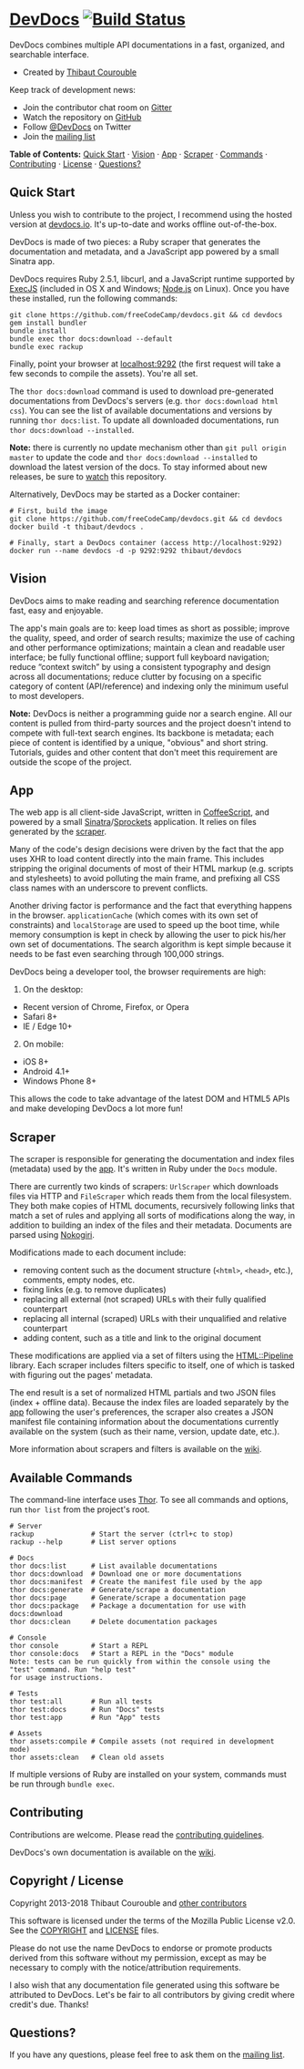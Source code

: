 # [DevDocs](https://devdocs.io) [![Build Status](https://travis-ci.org/freeCodeCamp/devdocs.svg?branch=master)](https://travis-ci.org/freeCodeCamp/devdocs)

DevDocs combines multiple API documentations in a fast, organized, and searchable interface.

* Created by [Thibaut Courouble](https://thibaut.me)

Keep track of development news:

* Join the contributor chat room on [Gitter](https://gitter.im/FreeCodeCamp/DevDocs)
* Watch the repository on [GitHub](https://github.com/freeCodeCamp/devdocs/subscription)
* Follow [@DevDocs](https://twitter.com/DevDocs) on Twitter
* Join the [mailing list](https://groups.google.com/d/forum/devdocs)

**Table of Contents:** [Quick Start](#quick-start) · [Vision](#vision) · [App](#app) · [Scraper](#scraper) · [Commands](#available-commands) · [Contributing](#contributing) · [License](#copyright--license) · [Questions?](#questions)

## Quick Start

Unless you wish to contribute to the project, I recommend using the hosted version at [devdocs.io](https://devdocs.io). It's up-to-date and works offline out-of-the-box.

DevDocs is made of two pieces: a Ruby scraper that generates the documentation and metadata, and a JavaScript app powered by a small Sinatra app.

DevDocs requires Ruby 2.5.1, libcurl, and a JavaScript runtime supported by [ExecJS](https://github.com/rails/execjs#readme) (included in OS X and Windows; [Node.js](https://nodejs.org/en/) on Linux). Once you have these installed, run the following commands:

```
git clone https://github.com/freeCodeCamp/devdocs.git && cd devdocs
gem install bundler
bundle install
bundle exec thor docs:download --default
bundle exec rackup
```

Finally, point your browser at [localhost:9292](http://localhost:9292) (the first request will take a few seconds to compile the assets). You're all set.

The `thor docs:download` command is used to download pre-generated documentations from DevDocs's servers (e.g. `thor docs:download html css`). You can see the list of available documentations and versions by running `thor docs:list`. To update all downloaded documentations, run `thor docs:download --installed`.

**Note:** there is currently no update mechanism other than `git pull origin master` to update the code and `thor docs:download --installed` to download the latest version of the docs. To stay informed about new releases, be sure to [watch](https://github.com/freeCodeCamp/devdocs/subscription) this repository.

Alternatively, DevDocs may be started as a Docker container:

```
# First, build the image
git clone https://github.com/freeCodeCamp/devdocs.git && cd devdocs
docker build -t thibaut/devdocs .

# Finally, start a DevDocs container (access http://localhost:9292)
docker run --name devdocs -d -p 9292:9292 thibaut/devdocs
```

## Vision

DevDocs aims to make reading and searching reference documentation fast, easy and enjoyable.

The app's main goals are to: keep load times as short as possible; improve the quality, speed, and order of search results; maximize the use of caching and other performance optimizations; maintain a clean and readable user interface; be fully functional offline; support full keyboard navigation; reduce “context switch” by using a consistent typography and design across all documentations; reduce clutter by focusing on a specific category of content (API/reference) and indexing only the minimum useful to most developers.

**Note:** DevDocs is neither a programming guide nor a search engine. All our content is pulled from third-party sources and the project doesn't intend to compete with full-text search engines. Its backbone is metadata; each piece of content is identified by a unique, "obvious" and short string. Tutorials, guides and other content that don't meet this requirement are outside the scope of the project.

## App

The web app is all client-side JavaScript, written in [CoffeeScript](http://coffeescript.org), and powered by a small [Sinatra](http://www.sinatrarb.com)/[Sprockets](https://github.com/rails/sprockets) application. It relies on files generated by the [scraper](#scraper).

Many of the code's design decisions were driven by the fact that the app uses XHR to load content directly into the main frame. This includes stripping the original documents of most of their HTML markup (e.g. scripts and stylesheets) to avoid polluting the main frame, and prefixing all CSS class names with an underscore to prevent conflicts.

Another driving factor is performance and the fact that everything happens in the browser. `applicationCache` (which comes with its own set of constraints) and `localStorage` are used to speed up the boot time, while memory consumption is kept in check by allowing the user to pick his/her own set of documentations. The search algorithm is kept simple because it needs to be fast even searching through 100,000 strings.

DevDocs being a developer tool, the browser requirements are high:

1. On the desktop:
  * Recent version of Chrome, Firefox, or Opera
  * Safari 8+
  * IE / Edge 10+
2. On mobile:
  * iOS 8+
  * Android 4.1+
  * Windows Phone 8+

This allows the code to take advantage of the latest DOM and HTML5 APIs and make developing DevDocs a lot more fun!

## Scraper

The scraper is responsible for generating the documentation and index files (metadata) used by the [app](#app). It's written in Ruby under the `Docs` module.

There are currently two kinds of scrapers: `UrlScraper` which downloads files via HTTP and `FileScraper` which reads them from the local filesystem. They both make copies of HTML documents, recursively following links that match a set of rules and applying all sorts of modifications along the way, in addition to building an index of the files and their metadata. Documents are parsed using [Nokogiri](http://nokogiri.org).

Modifications made to each document include:

* removing content such as the document structure (`<html>`, `<head>`, etc.), comments, empty nodes, etc.
* fixing links (e.g. to remove duplicates)
* replacing all external (not scraped) URLs with their fully qualified counterpart
* replacing all internal (scraped) URLs with their unqualified and relative counterpart
* adding content, such as a title and link to the original document

These modifications are applied via a set of filters using the [HTML::Pipeline](https://github.com/jch/html-pipeline) library. Each scraper includes filters specific to itself, one of which is tasked with figuring out the pages' metadata.

The end result is a set of normalized HTML partials and two JSON files (index + offline data). Because the index files are loaded separately by the [app](#app) following the user's preferences, the scraper also creates a JSON manifest file containing information about the documentations currently available on the system (such as their name, version, update date, etc.).

More information about scrapers and filters is available on the [wiki](https://github.com/freeCodeCamp/devdocs/wiki).

## Available Commands

The command-line interface uses [Thor](http://whatisthor.com). To see all commands and options, run `thor list` from the project's root.

```
# Server
rackup              # Start the server (ctrl+c to stop)
rackup --help       # List server options

# Docs
thor docs:list      # List available documentations
thor docs:download  # Download one or more documentations
thor docs:manifest  # Create the manifest file used by the app
thor docs:generate  # Generate/scrape a documentation
thor docs:page      # Generate/scrape a documentation page
thor docs:package   # Package a documentation for use with docs:download
thor docs:clean     # Delete documentation packages

# Console
thor console        # Start a REPL
thor console:docs   # Start a REPL in the "Docs" module
Note: tests can be run quickly from within the console using the "test" command. Run "help test"
for usage instructions.

# Tests
thor test:all       # Run all tests
thor test:docs      # Run "Docs" tests
thor test:app       # Run "App" tests

# Assets
thor assets:compile # Compile assets (not required in development mode)
thor assets:clean   # Clean old assets
```

If multiple versions of Ruby are installed on your system, commands must be run through `bundle exec`.

## Contributing

Contributions are welcome. Please read the [contributing guidelines](https://github.com/freeCodeCamp/devdocs/blob/master/CONTRIBUTING.md).

DevDocs's own documentation is available on the [wiki](https://github.com/freeCodeCamp/devdocs/wiki).

## Copyright / License

Copyright 2013-2018 Thibaut Courouble and [other contributors](https://github.com/freeCodeCamp/devdocs/graphs/contributors)

This software is licensed under the terms of the Mozilla Public License v2.0. See the [COPYRIGHT](https://github.com/freeCodeCamp/devdocs/blob/master/COPYRIGHT) and [LICENSE](https://github.com/freeCodeCamp/devdocs/blob/master/LICENSE) files.

Please do not use the name DevDocs to endorse or promote products derived from this software without my permission, except as may be necessary to comply with the notice/attribution requirements.

I also wish that any documentation file generated using this software be attributed to DevDocs. Let's be fair to all contributors by giving credit where credit's due. Thanks!

## Questions?

If you have any questions, please feel free to ask them on the [mailing list](https://groups.google.com/d/forum/devdocs).
